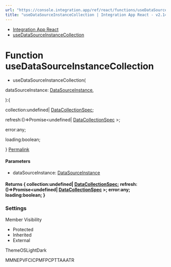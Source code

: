 ```yaml
---
url: "https://console.integration.app/ref/react/functions/useDataSourceInstanceCollection.html"
title: "useDataSourceInstanceCollection | Integration App React - v2.14.3"
---
```


- [Integration App React](https://console.integration.app/ref/react/index.html)
- [useDataSourceInstanceCollection](https://console.integration.app/ref/react/functions/useDataSourceInstanceCollection.html)

# Function useDataSourceInstanceCollection

- useDataSourceInstanceCollection(

dataSourceInstance: [DataSourceInstance](https://console.integration.app/ref/react/interfaces/DataSourceInstance.html),

):{

collection:undefined\| [DataCollectionSpec](https://console.integration.app/ref/react/interfaces/DataCollectionSpec.html);

refresh:()=>Promise<undefined\| [DataCollectionSpec](https://console.integration.app/ref/react/interfaces/DataCollectionSpec.html) >;

error:any;

loading:boolean;

} [Permalink](https://console.integration.app/ref/react/functions/useDataSourceInstanceCollection.html#usedatasourceinstancecollection)





#### Parameters



- dataSourceInstance: [DataSourceInstance](https://console.integration.app/ref/react/interfaces/DataSourceInstance.html)

#### Returns {  collection:undefined\| [DataCollectionSpec](https://console.integration.app/ref/react/interfaces/DataCollectionSpec.html);  refresh:()=>Promise<undefined\| [DataCollectionSpec](https://console.integration.app/ref/react/interfaces/DataCollectionSpec.html) >;  error:any;  loading:boolean;  }

### Settings

Member Visibility

- Protected
- Inherited
- External

ThemeOSLightDark

MMNEPVFCICPMFPCPTTAAATR